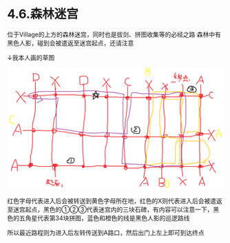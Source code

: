

# 4.6.森林迷宫

位于Village的上方的森林迷宫，同时也是拔剑、拼图收集等的必经之路
森林中有黑色人影，碰到会被遣返至迷宫起点，还请注意

↓我本人画的草图

![森林迷宫](森林迷宫.png)

红色字母代表进入后会被转送到黄色字母所在地，红色的X则代表进入后会被遣返至迷宫起点，黑色的①②③代表迷宫内的三块石碑，有内容可以注意一下，黑色的五角星代表第34块拼图，蓝色和橙色的线是黑色人影的巡逻路线

所以最近路程则为进入后左转传送到A路口，然后出门上左上即可到达终点	